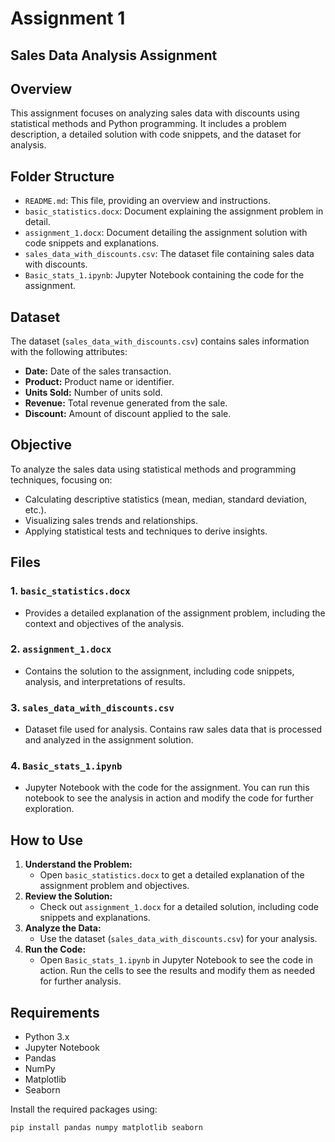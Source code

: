 # Assignment 1
## Sales Data Analysis Assignment

## Overview
This assignment focuses on analyzing sales data with discounts using statistical methods and Python programming. It includes a problem description, a detailed solution with code snippets, and the dataset for analysis.

## Folder Structure
- `README.md`: This file, providing an overview and instructions.
- `basic_statistics.docx`: Document explaining the assignment problem in detail.
- `assignment_1.docx`: Document detailing the assignment solution with code snippets and explanations.
- `sales_data_with_discounts.csv`: The dataset file containing sales data with discounts.
- `Basic_stats_1.ipynb`: Jupyter Notebook containing the code for the assignment.

## Dataset
The dataset (`sales_data_with_discounts.csv`) contains sales information with the following attributes:
- **Date:** Date of the sales transaction.
- **Product:** Product name or identifier.
- **Units Sold:** Number of units sold.
- **Revenue:** Total revenue generated from the sale.
- **Discount:** Amount of discount applied to the sale.

## Objective
To analyze the sales data using statistical methods and programming techniques, focusing on:
- Calculating descriptive statistics (mean, median, standard deviation, etc.).
- Visualizing sales trends and relationships.
- Applying statistical tests and techniques to derive insights.

## Files

### 1. `basic_statistics.docx`
- Provides a detailed explanation of the assignment problem, including the context and objectives of the analysis.

### 2. `assignment_1.docx`
- Contains the solution to the assignment, including code snippets, analysis, and interpretations of results.

### 3. `sales_data_with_discounts.csv`
- Dataset file used for analysis. Contains raw sales data that is processed and analyzed in the assignment solution.

### 4. `Basic_stats_1.ipynb`
- Jupyter Notebook with the code for the assignment. You can run this notebook to see the analysis in action and modify the code for further exploration.

## How to Use
1. **Understand the Problem:**
   - Open `basic_statistics.docx` to get a detailed explanation of the assignment problem and objectives.
2. **Review the Solution:**
   - Check out `assignment_1.docx` for a detailed solution, including code snippets and explanations.
3. **Analyze the Data:**
   - Use the dataset (`sales_data_with_discounts.csv`) for your analysis.
4. **Run the Code:**
   - Open `Basic_stats_1.ipynb` in Jupyter Notebook to see the code in action. Run the cells to see the results and modify them as needed for further analysis.

## Requirements
- Python 3.x
- Jupyter Notebook
- Pandas
- NumPy
- Matplotlib
- Seaborn

Install the required packages using:
```bash
pip install pandas numpy matplotlib seaborn
